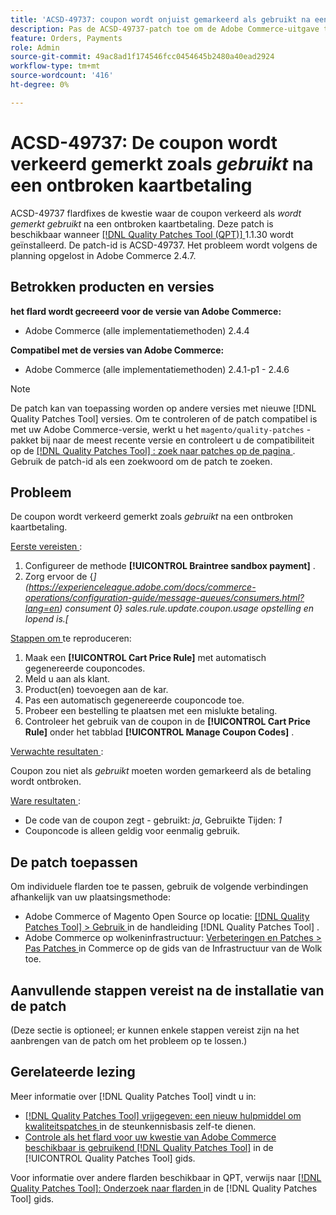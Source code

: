 ```yaml
---
title: 'ACSD-49737: coupon wordt onjuist gemarkeerd als gebruikt na een mislukte kaartbetaling.'
description: Pas de ACSD-49737-patch toe om de Adobe Commerce-uitgave te corrigeren waarbij de coupon onjuist is gemarkeerd als gebruikt na een mislukte kaartbetaling.
feature: Orders, Payments
role: Admin
source-git-commit: 49ac8ad1f174546fcc0454645b2480a40ead2924
workflow-type: tm+mt
source-wordcount: '416'
ht-degree: 0%

---
```


# ACSD-49737: De coupon wordt verkeerd gemerkt zoals *gebruikt* na een ontbroken kaartbetaling

ACSD-49737 flardfixes de kwestie waar de coupon verkeerd als *wordt gemerkt gebruikt* na een ontbroken kaartbetaling. Deze patch is beschikbaar wanneer [[!DNL Quality Patches Tool (QPT)] ](https://experienceleague.adobe.com/en/docs/commerce-knowledge-base/kb/announcements/commerce-announcements/magento-quality-patches-released-new-tool-to-self-serve-quality-patches) 1.1.30 wordt geïnstalleerd. De patch-id is ACSD-49737. Het probleem wordt volgens de planning opgelost in Adobe Commerce 2.4.7.

## Betrokken producten en versies

**het flard wordt gecreeerd voor de versie van Adobe Commerce:**

* Adobe Commerce (alle implementatiemethoden) 2.4.4

**Compatibel met de versies van Adobe Commerce:**

* Adobe Commerce (alle implementatiemethoden) 2.4.1-p1 - 2.4.6

>[!NOTE]
>
>De patch kan van toepassing worden op andere versies met nieuwe [!DNL Quality Patches Tool] versies. Om te controleren of de patch compatibel is met uw Adobe Commerce-versie, werkt u het `magento/quality-patches` -pakket bij naar de meest recente versie en controleert u de compatibiliteit op de [[!DNL Quality Patches Tool] : zoek naar patches op de pagina ](https://experienceleague.adobe.com/tools/commerce-quality-patches/index.html) . Gebruik de patch-id als een zoekwoord om de patch te zoeken.

## Probleem

De coupon wordt verkeerd gemerkt zoals *gebruikt* na een ontbroken kaartbetaling.

<u> Eerste vereisten </u>:

1. Configureer de methode **[!UICONTROL Braintree sandbox payment]** .
1. Zorg ervoor de {*](https://experienceleague.adobe.com/docs/commerce-operations/configuration-guide/message-queues/consumers.html?lang=en) consument 0} sales.rule.update.coupon.usage opstelling en lopend is.[*

<u> Stappen om </u> te reproduceren:

1. Maak een **[!UICONTROL Cart Price Rule]** met automatisch gegenereerde couponcodes.
1. Meld u aan als klant.
1. Product(en) toevoegen aan de kar.
1. Pas een automatisch gegenereerde couponcode toe.
1. Probeer een bestelling te plaatsen met een mislukte betaling.
1. Controleer het gebruik van de coupon in de **[!UICONTROL Cart Price Rule]** onder het tabblad **[!UICONTROL Manage Coupon Codes]** .

<u> Verwachte resultaten </u>:

Coupon zou niet als *gebruikt* moeten worden gemarkeerd als de betaling wordt ontbroken.

<u> Ware resultaten </u>:

* De code van de coupon zegt - gebruikt: *ja*, Gebruikte Tijden: *1*
* Couponcode is alleen geldig voor eenmalig gebruik.

## De patch toepassen

Om individuele flarden toe te passen, gebruik de volgende verbindingen afhankelijk van uw plaatsingsmethode:

* Adobe Commerce of Magento Open Source op locatie: [[!DNL Quality Patches Tool]  > Gebruik ](https://experienceleague.adobe.com/docs/commerce-operations/tools/quality-patches-tool/usage.html) in de handleiding [!DNL Quality Patches Tool] .
* Adobe Commerce op wolkeninfrastructuur: [ Verbeteringen en Patches > Pas Patches ](https://experienceleague.adobe.com/docs/commerce-cloud-service/user-guide/develop/upgrade/apply-patches.html) in Commerce op de gids van de Infrastructuur van de Wolk toe.

## Aanvullende stappen vereist na de installatie van de patch

(Deze sectie is optioneel; er kunnen enkele stappen vereist zijn na het aanbrengen van de patch om het probleem op te lossen.) 

## Gerelateerde lezing

Meer informatie over [!DNL Quality Patches Tool] vindt u in:

* [[!DNL Quality Patches Tool]  vrijgegeven: een nieuw hulpmiddel om kwaliteitspatches ](https://experienceleague.adobe.com/en/docs/commerce-knowledge-base/kb/announcements/commerce-announcements/magento-quality-patches-released-new-tool-to-self-serve-quality-patches) in de steunkennisbasis zelf-te dienen.
* [ Controle als het flard voor uw kwestie van Adobe Commerce beschikbaar is gebruikend  [!DNL Quality Patches Tool]](/help/tools/quality-patches-tool/patches-available-in-qpt/check-patch-for-magento-issue-with-magento-quality-patches.md) in de [!UICONTROL Quality Patches Tool] gids.


Voor informatie over andere flarden beschikbaar in QPT, verwijs naar [[!DNL Quality Patches Tool]: Onderzoek naar flarden ](https://experienceleague.adobe.com/tools/commerce-quality-patches/index.html) in de [!DNL Quality Patches Tool] gids.
